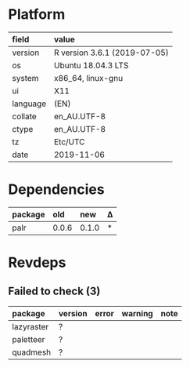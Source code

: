 # Platform

|field    |value                        |
|:--------|:----------------------------|
|version  |R version 3.6.1 (2019-07-05) |
|os       |Ubuntu 18.04.3 LTS           |
|system   |x86_64, linux-gnu            |
|ui       |X11                          |
|language |(EN)                         |
|collate  |en_AU.UTF-8                  |
|ctype    |en_AU.UTF-8                  |
|tz       |Etc/UTC                      |
|date     |2019-11-06                   |

# Dependencies

|package |old   |new   |Δ  |
|:-------|:-----|:-----|:--|
|palr    |0.0.6 |0.1.0 |*  |

# Revdeps

## Failed to check (3)

|package    |version |error |warning |note |
|:----------|:-------|:-----|:-------|:----|
|lazyraster |?       |      |        |     |
|paletteer  |?       |      |        |     |
|quadmesh   |?       |      |        |     |

